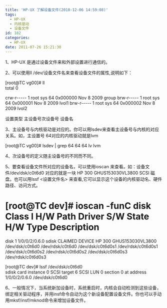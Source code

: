 ```yaml
---
title: 'HP-UX 了解设备文件(2010-12-06 14:59:08)'
tags:
  - HP-UX
  - 内核驱动
  - 设备文件
id: 182
categories:
  - HP-UX
date: 2011-07-26 15:21:30
---
```


1、HP-UX 是通过设备文件来和外部设置进行通信的。

2、可以使用ll /dev/设备文件名来查看设备文件的属性,说明如下：

[root@TC vg00]# ll       
total 0

crw-r-----   1 root       sys         64 0x000000 Nov  8  2009 group
brw-r-----   1 root       sys         64 0x000001 Nov  8  2009 lvol1
brw-r-----   1 root       sys         64 0x000002 Nov  8  2009 lvol2

设置类型                        主设备号次设备号           设备名

3、主设备号与内核驱动是对应的。你可以用lsdev来查看主设备号与内核的对应关系。如，主设置号 64对应的内核驱动就是lvm

[root@TC vg00]# lsdev | grep 64
       64          64         lv              lvm

4、次设备号的定义随主设备号的不同而不同。

5、要查看设备文件所对应的设备名，可以使用ioscan 来查看。如：设备文件/dev/dsk/c0t6d0     对应的就是一块  HP 300 GHUS153030VL3800 SCSI 磁盘。也可以用lssf <设置文件名> 来查看,它可以显示这个设备的内核驱动名、硬件路径、访问方式。

[root@TC dev]# ioscan -funC disk
Class     I  H/W Path       Driver   S/W State   H/W Type     Description
==========================================================================
disk      1  1/0/0/2/0.6.0  sdisk    CLAIMED     DEVICE       HP 300 GHUS153030VL3800
                           /dev/dsk/c0t6d0     /dev/rdsk/c0t6d0 
                           /dev/dsk/c0t6d0s1   /dev/rdsk/c0t6d0s1
                           /dev/dsk/c0t6d0s2   /dev/rdsk/c0t6d0s2
                           /dev/dsk/c0t6d0s3   /dev/rdsk/c0t6d0s3

[root@TC dev]# lssf /dev/dsk/c0t6d0    
sdisk card instance 0 SCSI target 6 SCSI LUN 0 section 0 at address 1/0/0/2/0.6.0 /dev/dsk/c0t6d0

6、一般情况下，当系统新加设备时，系统重启时，内核会自动检测到这些设备，绑定相关驱动程序，并用insf命令自动为这个新设备配置设备文件。你也可以手动用mksf/insf/mknod命令来增加设备文件。 

 